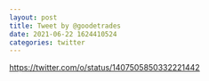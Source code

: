 ```yaml
--- 
layout: post 
title: Tweet by @goodetrades 
date: 2021-06-22 1624410524 
categories: twitter 
--- 
```

https://twitter.com/o/status/1407505850332221442